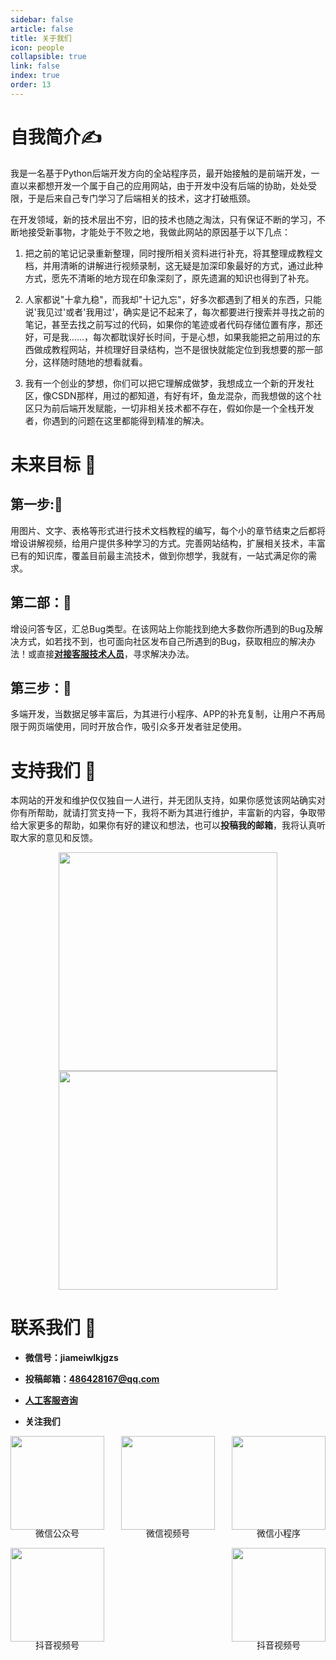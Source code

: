 ```yaml
---
sidebar: false
article: false
title: 关于我们
icon: people
collapsible: true
link: false
index: true
order: 13
---
```

# 自我简介:writing_hand:	

我是一名基于Python后端开发方向的全站程序员，最开始接触的是前端开发，一直以来都想开发一个属于自己的应用网站，由于开发中没有后端的协助，处处受限，于是后来自己专门学习了后端相关的技术，这才打破瓶颈。

在开发领域，新的技术层出不穷，旧的技术也随之淘汰，只有保证不断的学习，不断地接受新事物，才能处于不败之地，我做此网站的原因基于以下几点：

1. 把之前的笔记记录重新整理，同时搜所相关资料进行补充，将其整理成教程文档，并用清晰的讲解进行视频录制，这无疑是加深印象最好的方式，通过此种方式，愿先不清晰的地方现在印象深刻了，原先遗漏的知识也得到了补充。

2. 人家都说"十拿九稳"，而我却"十记九忘"，好多次都遇到了相关的东西，只能说'我见过'或者'我用过'，确实是记不起来了，每次都要进行搜索并寻找之前的笔记，甚至去找之前写过的代码，如果你的笔迹或者代码存储位置有序，那还好，可是我……，每次都耽误好长时间，于是心想，如果我能把之前用过的东西做成教程网站，并梳理好目录结构，岂不是很快就能定位到我想要的那一部分，这样随时随地的想看就看。
3. 我有一个创业的梦想，你们可以把它理解成做梦，我想成立一个新的开发社区，像CSDN那样，用过的都知道，有好有坏，鱼龙混杂，而我想做的这个社区只为前后端开发赋能，一切非相关技术都不存在，假如你是一个全栈开发者，你遇到的问题在这里都能得到精准的解决。

# 未来目标  :date:
## 第一步::muscle:

用图片、文字、表格等形式进行技术文档教程的编写，每个小的章节结束之后都将增设讲解视频，给用户提供多种学习的方式。完善网站结构，扩展相关技术，丰富已有的知识库，覆盖目前最主流技术，做到你想学，我就有，一站式满足你的需求。

## 第二部：:muscle:

增设问答专区，汇总Bug类型。在该网站上你能找到绝大多数你所遇到的Bug及解决方式，如若找不到，也可面向社区发布自己所遇到的Bug，获取相应的解决办法！或直接[**对接客服技术人员**](https://work.weixin.qq.com/kfid/kfc8c0fd9b49c1f38b8)，寻求解决办法。

## 第三步：:muscle:

多端开发，当数据足够丰富后，为其进行小程序、APP的补充复制，让用户不再局限于网页端使用，同时开放合作，吸引众多开发者驻足使用。

# 支持我们  :bouquet:

本网站的开发和维护仅仅独自一人进行，并无团队支持，如果你感觉该网站确实对你有所帮助，就请打赏支持一下，我将不断为其进行维护，丰富新的内容，争取带给大家更多的帮助，如果你有好的建议和想法，也可以**投稿我的邮箱**，我将认真听取大家的意见和反馈。

<div style="display:flex;justify-content:space-around;flex-wrap:wrap;">
    <img src="/images/zfb.jpg" style="width:350px"/>
    <img src="/images/wx.jpg" style="width:350px"/>
</div>

# 联系我们 :email:
 - **微信号：jiameiwlkjgzs**
 - **投稿邮箱：486428167@qq.com**

 - [**人工客服咨询**](https://work.weixin.qq.com/kfid/kfc8c0fd9b49c1f38b8)
- **关注我们**
<div style="display:flex;justify-content:space-between;flex-wrap:wrap;">
    <div>
        <img src="/images/gzh.jpg" style="width:150px"/>
        <p style="width:100%;text-align:center;margin-top:-5px">微信公众号</p>
    </div>
    <div>
        <img src="/images/gzh.jpg" style="width:150px"/>
        <p style="width:100%;text-align:center;margin-top:-5px">微信视频号</p>
    </div>
    <div>
        <img src="/images/gzh.jpg" style="width:150px"/>
        <p style="width:100%;text-align:center;margin-top:-5px">微信小程序</p>
    </div>
    <div>
        <img src="/images/gzh.jpg" style="width:150px"/>
        <p style="width:100%;text-align:center;margin-top:-5px">抖音视频号</p>
    </div>
    <div>
        <img src="/images/gzh.jpg" style="width:150px"/>
        <p style="width:100%;text-align:center;margin-top:-5px">抖音视频号</p>
    </div>
</div>
